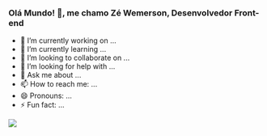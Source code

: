 ### Olá Mundo! 👋, me chamo Zé Wemerson, Desenvolvedor Front-end 



- 🔭 I’m currently working on ...
- 🌱 I’m currently learning ...
- 👯 I’m looking to collaborate on ...
- 🤔 I’m looking for help with ...
- 💬 Ask me about ...
- 📫 How to reach me: ...
- 😄 Pronouns: ...
- ⚡ Fun fact: ...

<a href="mailto:josepdrjw@gmaill.com">
<image src="https://i.imgur.com/WJ7x5U7.jpg"/>
</a>  

